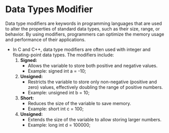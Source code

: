 # Data Types Modifier
 Data type modifiers are keywords in programming languages that are used to alter the properties of standard data types, such as their size, range, or behavior. By using modifiers, programmers can optimize the memory usage and performance of their applications. 
 
 - In C and C++, data type modifiers are often used with integer and floating-point data types. The modifiers include:
   1. **Signed:**
      - Allows the variable to store both positive and negative values.
      - Example: signed int a = -10;
   2. **Unsigned:**
      - Restricts the variable to store only non-negative (positive and zero) values, effectively doubling the range of positive numbers.
      - Example: unsigned int b = 10;
   3. **Short:**
      - Reduces the size of the variable to save memory.
      - Example: short int c = 100;
   4. **Unsigned:**
      - Extends the size of the variable to allow storing larger numbers.
      - Example: long int d = 100000; 
      
